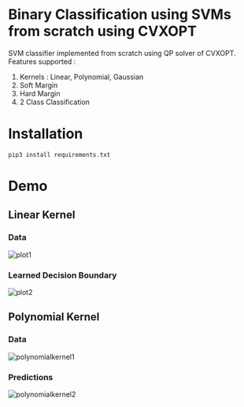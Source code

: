 # Binary Classification using SVMs from scratch using CVXOPT
SVM classifier implemented from scratch using QP solver of CVXOPT. Features supported :
1) Kernels : Linear, Polynomial, Gaussian
2) Soft Margin
3) Hard Margin
4) 2 Class Classification


# Installation
```
pip3 install requirements.txt
```
# Demo
## Linear Kernel
### Data
![plot1](https://user-images.githubusercontent.com/13309365/82871555-6497c480-9ef7-11ea-9d5d-4f09a8337682.png)
### Learned Decision Boundary
![plot2](https://user-images.githubusercontent.com/13309365/82871645-85f8b080-9ef7-11ea-937d-95107aec1139.png)

## Polynomial Kernel
### Data
![polynomialkernel1](https://user-images.githubusercontent.com/13309365/82871987-fef80800-9ef7-11ea-9048-54a4b3ae8f01.png)
### Predictions
![polynomialkernel2](https://user-images.githubusercontent.com/13309365/82872017-0a4b3380-9ef8-11ea-8c78-3163a549bc83.png)
